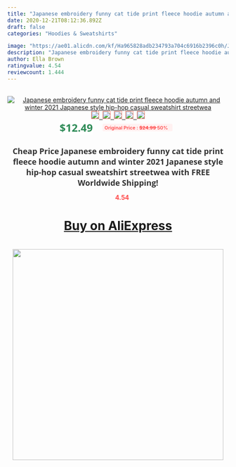 ```yaml
---
title: "Japanese embroidery funny cat tide print fleece hoodie autumn and winter 2021 Japanese style hip-hop casual sweatshirt streetwea"
date: 2020-12-21T08:12:36.892Z
draft: false
categories: "Hoodies & Sweatshirts"

image: "https://ae01.alicdn.com/kf/Ha965828adb234793a704c6916b2396c0h/Japanese-embroidery-funny-cat-tide-print-fleece-hoodie-autumn-and-winter-2021-Japanese-style-hip-hop.jpg"
description: "Japanese embroidery funny cat tide print fleece hoodie autumn and winter 2021 Japanese style hip-hop casual sweatshirt streetwea"
author: Ella Brown
ratingvalue: 4.54
reviewcount: 1.444
---
```

<br>
<div style="text-align: center;">
<a href="https://s.click.aliexpress.com/e/_AKgks5" target="_blank" rel="nofollow noopener noreferrer"><img alt="Japanese embroidery funny cat tide print fleece hoodie autumn and winter 2021 Japanese style hip-hop casual sweatshirt streetwea" class="magnifier-image" src="https://ae01.alicdn.com/kf/Ha965828adb234793a704c6916b2396c0h/Japanese-embroidery-funny-cat-tide-print-fleece-hoodie-autumn-and-winter-2021-Japanese-style-hip-hop.jpg_640x640.jpg">
<br>
<img style="border:1px solid salmon" src="https://ae01.alicdn.com/kf/Ha965828adb234793a704c6916b2396c0h/Japanese-embroidery-funny-cat-tide-print-fleece-hoodie-autumn-and-winter-2021-Japanese-style-hip-hop.jpg_120x120.jpg">&nbsp;&nbsp;<img style="border:1px solid salmon" src="https://ae01.alicdn.com/kf/H31b56974410143d4b4537610817a1dc5c/Japanese-embroidery-funny-cat-tide-print-fleece-hoodie-autumn-and-winter-2021-Japanese-style-hip-hop.jpg_120x120.jpg">&nbsp;&nbsp;<img style="border:1px solid salmon" src="https://ae01.alicdn.com/kf/Hfcd2a3778fda4eb08f6d1e5b1b020666r/Japanese-embroidery-funny-cat-tide-print-fleece-hoodie-autumn-and-winter-2021-Japanese-style-hip-hop.jpg_120x120.jpg">&nbsp;&nbsp;<img style="border:1px solid salmon" src="https://ae01.alicdn.com/kf/H9eedb0a10794475d8f8c1a23499abab2Q/Japanese-embroidery-funny-cat-tide-print-fleece-hoodie-autumn-and-winter-2021-Japanese-style-hip-hop.jpg_120x120.jpg">&nbsp;&nbsp;<img style="border:1px solid salmon" src="https://ae01.alicdn.com/kf/H0ba014f39be543b9946ac7e1b8da9994c/Japanese-embroidery-funny-cat-tide-print-fleece-hoodie-autumn-and-winter-2021-Japanese-style-hip-hop.jpg_120x120.jpg"></a></div><br0>
<div style="text-align: center;"><span style="background-color: white; border: 0px; box-sizing: border-box; color: seagreen; display: inline-block; font-family: &quot;open sans&quot; , &quot;arial&quot; , &quot;helvetica&quot; , sans-serif , &quot;heiti&quot;; font-size: 24px; font-stretch: inherit; font-weight: 700; line-height: inherit; margin: 0px 10px 0px 0px; padding: 0px; vertical-align: middle;">$12.49 </span>
<span style="background: rgb(255 , 241 , 241); border-radius: 3px; border: 0px; box-sizing: border-box; color: #ff4747; display: inline-block; font-family: inherit; font-size: 12px; font-stretch: inherit; font-style: inherit; font-variant: inherit; font-weight: 600; line-height: inherit; margin: 0px; padding: 2px 5px; transform: scale(0.9); vertical-align: middle;">Original Price : <b style="text-decoration: line-through;">$24.99 </b> 50%&nbsp;&nbsp;</span></div>
<h1 style="color: #333333; display: inline-block; font-family: &quot;open sans&quot; , &quot;arial&quot; , &quot;helvetica&quot; , sans-serif , &quot;heiti&quot;; font-size: 18px; font-stretch: inherit; font-weight: 700; text-align: center;">Cheap Price Japanese embroidery funny cat tide print fleece hoodie autumn and winter 2021 Japanese style hip-hop casual sweatshirt streetwea with FREE Worldwide Shipping!</h1>
<div style="color: #ff4747; text-align: center;">
<img src="https://4.bp.blogspot.com/-M0ZcTcb-5uY/XleCXlxnR4I/AAAAAAAAAEc/OrjgMkXV1oMQFaCRZj5HQwOCBcu3w1FegCPcBGAYYCw/s1600/star.png" style="height: 15px;">&nbsp;<b>4.54</b></div>
<div class="button_cont" align="center"><a class="buynow_a" href="https://s.click.aliexpress.com/e/_AKgks5" target="_blank" rel="nofollow noopener noreferrer"><H1>Buy on AliExpress</H1></a></div><br>
<div class="separator" style="clear: both; text-align: center;">
<img src="https://lh3.googleusercontent.com/-pTy5HemUv9M/XlePHvY0dAI/AAAAAAAAAE4/0nX5iRUoIWY8eMW9Dpxeirr157OZliDIgCLcBGAsYHQ/s1600/badge.gif" width="480">
</div>
